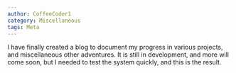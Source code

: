 ```yaml
---
author: CoffeeCoder1
category: Miscellaneous
tags: Meta
---
```

I have finally created a blog to document my progress in various projects, and miscellaneous other adventures. It is still in development, and more will come soon, but I needed to test the system quickly, and this is the result.
